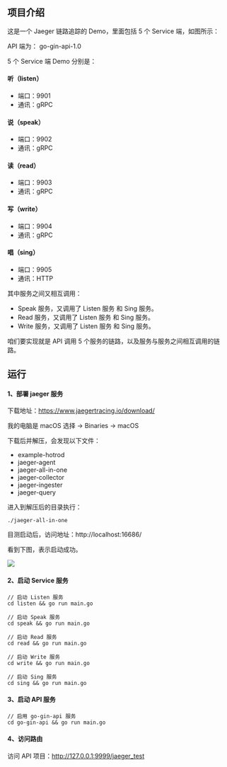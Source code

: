 ## 项目介绍

这是一个 Jaeger 链路追踪的 Demo，里面包括 5 个 Service 端，如图所示：


API 端为： go-gin-api-1.0

5 个 Service 端 Demo 分别是：

#### 听（listen）

- 端口：9901
- 通讯：gRPC

#### 说（speak）

- 端口：9902
- 通讯：gRPC

#### 读（read）

- 端口：9903
- 通讯：gRPC

#### 写（write）

- 端口：9904
- 通讯：gRPC

#### 唱（sing）

- 端口：9905
- 通讯：HTTP

其中服务之间又相互调用：

- Speak 服务，又调用了 Listen 服务 和 Sing 服务。
- Read 服务，又调用了 Listen 服务 和 Sing 服务。
- Write 服务，又调用了 Listen 服务 和 Sing 服务。

咱们要实现就是 API 调用 5 个服务的链路，以及服务与服务之间相互调用的链路。

## 运行

#### 1、部署 jaeger 服务

下载地址：https://www.jaegertracing.io/download/

我的电脑是 macOS 选择 -> Binaries -> macOS

下载后并解压，会发现以下文件：

- example-hotrod
- jaeger-agent
- jaeger-all-in-one
- jaeger-collector
- jaeger-ingester
- jaeger-query


进入到解压后的目录执行：

```
./jaeger-all-in-one
```

目测启动后，访问地址：http://localhost:16686/

看到下图，表示启动成功。

![](https://github.com/xinliangnote/Go/blob/master/03-go-gin-api%20%5B文档%5D/images/jaeger_demo_4.png)

#### 2、启动 Service 服务

```
// 启动 Listen 服务
cd listen && go run main.go

// 启动 Speak 服务
cd speak && go run main.go

// 启动 Read 服务
cd read && go run main.go

// 启动 Write 服务
cd write && go run main.go

// 启动 Sing 服务
cd sing && go run main.go
```

#### 3、启动 API 服务

```
// 启用 go-gin-api 服务
cd go-gin-api && go run main.go
```

#### 4、访问路由

访问 API 项目：http://127.0.0.1:9999/jaeger_test